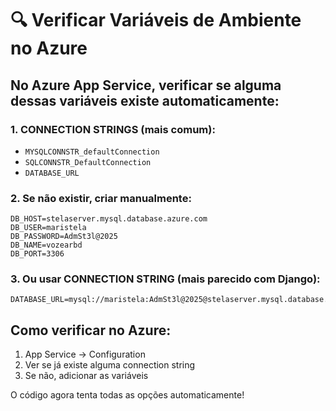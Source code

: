 # 🔍 Verificar Variáveis de Ambiente no Azure

## No Azure App Service, verificar se alguma dessas variáveis existe automaticamente:

### 1. CONNECTION STRINGS (mais comum):
- `MYSQLCONNSTR_defaultConnection`
- `SQLCONNSTR_DefaultConnection` 
- `DATABASE_URL`

### 2. Se não existir, criar manualmente:
```
DB_HOST=stelaserver.mysql.database.azure.com
DB_USER=maristela
DB_PASSWORD=AdmSt3l@2025
DB_NAME=vozearbd
DB_PORT=3306
```

### 3. Ou usar CONNECTION STRING (mais parecido com Django):
```
DATABASE_URL=mysql://maristela:AdmSt3l@2025@stelaserver.mysql.database.azure.com:3306/vozearbd
```

## Como verificar no Azure:
1. App Service → Configuration
2. Ver se já existe alguma connection string
3. Se não, adicionar as variáveis

O código agora tenta todas as opções automaticamente!
